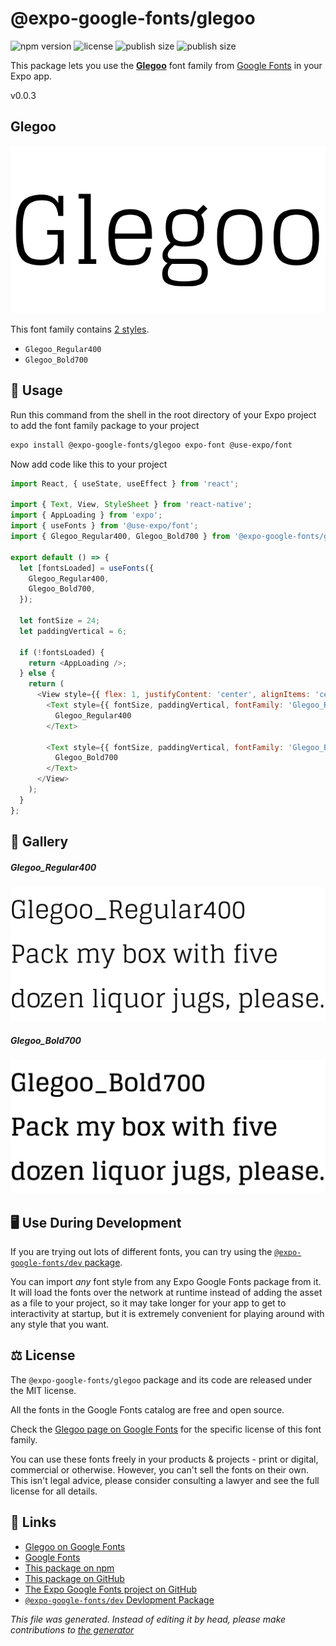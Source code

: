 # @expo-google-fonts/glegoo

![npm version](https://flat.badgen.net/npm/v/@expo-google-fonts/glegoo)
![license](https://flat.badgen.net/github/license/expo/google-fonts)
![publish size](https://flat.badgen.net/packagephobia/install/@expo-google-fonts/glegoo)
![publish size](https://flat.badgen.net/packagephobia/publish/@expo-google-fonts/glegoo)

This package lets you use the [**Glegoo**](https://fonts.google.com/specimen/Glegoo) font family from [Google Fonts](https://fonts.google.com/) in your Expo app.

v0.0.3

## Glegoo

![Glegoo](./font-family.png)

This font family contains [2 styles](#gallery).

- `Glegoo_Regular400`
- `Glegoo_Bold700`

## 🔡 Usage

Run this command from the shell in the root directory of your Expo project to add the font family package to your project
```sh
expo install @expo-google-fonts/glegoo expo-font @use-expo/font
```

Now add code like this to your project
```js
import React, { useState, useEffect } from 'react';

import { Text, View, StyleSheet } from 'react-native';
import { AppLoading } from 'expo';
import { useFonts } from '@use-expo/font';
import { Glegoo_Regular400, Glegoo_Bold700 } from '@expo-google-fonts/glegoo';

export default () => {
  let [fontsLoaded] = useFonts({
    Glegoo_Regular400,
    Glegoo_Bold700,
  });

  let fontSize = 24;
  let paddingVertical = 6;

  if (!fontsLoaded) {
    return <AppLoading />;
  } else {
    return (
      <View style={{ flex: 1, justifyContent: 'center', alignItems: 'center' }}>
        <Text style={{ fontSize, paddingVertical, fontFamily: 'Glegoo_Regular400' }}>
          Glegoo_Regular400
        </Text>

        <Text style={{ fontSize, paddingVertical, fontFamily: 'Glegoo_Bold700' }}>
          Glegoo_Bold700
        </Text>
      </View>
    );
  }
};

```

## 📖 Gallery

##### Glegoo_Regular400
![Glegoo_Regular400](./91a94e2b397503a978c0e061d4d1f39323e741fd649d6f743538a8d947cc1f13.ttf.png)

##### Glegoo_Bold700
![Glegoo_Bold700](./32ba529e1df310b4629e2a4b94b577e8d2b995647f1b0b02b97cbc401c43100c.ttf.png)


## 🖥️ Use During Development

If you are trying out lots of different fonts, you can try using the [`@expo-google-fonts/dev` package](https://github.com/expo/google-fonts/tree/master/font-packages/dev#readme).

You can import *any* font style from any Expo Google Fonts package from it. It will load the fonts
over the network at runtime instead of adding the asset as a file to your project, so it may take longer
for your app to get to interactivity at startup, but it is extremely convenient
for playing around with any style that you want.

## ⚖️ License

The `@expo-google-fonts/glegoo` package and its code are released under the MIT license.

All the fonts in the Google Fonts catalog are free and open source.

Check the [Glegoo page on Google Fonts](https://fonts.google.com/specimen/Glegoo) for the specific license of this font family.

You can use these fonts freely in your products & projects - print or digital, commercial or otherwise. However, you can't sell the fonts on their own. This isn't legal advice, please consider consulting a lawyer and see the full license for all details.

## 🔗 Links

- [Glegoo on Google Fonts](https://fonts.google.com/specimen/Glegoo)
- [Google Fonts](https://fonts.google.com/)
- [This package on npm](https://www.npmjs.com/package/@expo-google-fonts/glegoo)
- [This package on GitHub](https://github.com/expo/google-fonts/tree/master/font-packages/glegoo)
- [The Expo Google Fonts project on GitHub](https://github.com/expo/google-fonts)
- [`@expo-google-fonts/dev` Devlopment Package](https://github.com/expo/google-fonts/tree/master/font-packages/dev)


*This file was generated. Instead of editing it by head, please make contributions to [the generator](https://github.com/expo/google-fonts/tree/master/packages/generator)*
